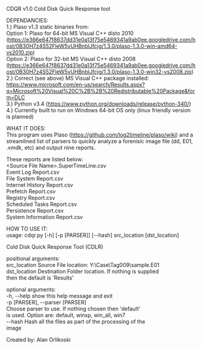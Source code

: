 CDQR v1.0
Cold Disk Quick Response tool  

DEPENDANCIES:  
1.) Plaso v1.3 static binaries from:  
	Option 1: Plaso for 64-bit MS Visual C++ disto 2010 (https://e366e647f8637dd31e0a13f75e5469341a9ab0ee.googledrive.com/host/0B30H7z4S52FleW5vUHBnblJfcjg/1.3.0/plaso-1.3.0-win-amd64-vs2010.zip)  
	Option 2: Plaso for 32-bit MS Visual C++ disto 2008 (https://e366e647f8637dd31e0a13f75e5469341a9ab0ee.googledrive.com/host/0B30H7z4S52FleW5vUHBnblJfcjg/1.3.0/plaso-1.3.0-win32-vs2008.zip)  
2.) Correct (see above) MS Visual C++ package installed: https://www.microsoft.com/en-us/search/Results.aspx?q=Microsoft%20Visual%20C%2B%2B%20Redistributable%20Package&form=DLC  
3.) Python v3.4 (https://www.python.org/downloads/release/python-340/)  
4.) Currently built to run on Windows 64-bit OS only (linux friendly version is planned)  



WHAT IT DOES:  
This program uses Plaso (https://github.com/log2timeline/plaso/wiki) and a streamlined list of parsers to quickly analyze a forenisic image file (dd, E01, .vmdk, etc) and output nine reports.  

These reports are listed below:  
    \<Source File Name\>.SuperTimeLine.csv  
    Event Log Report.csv  
    File System Report.csv  
    Internet History Report.csv  
    Prefetch Report.csv  
    Registry Report.csv  
    Scheduled Tasks Report.csv  
    Persistence Report.csv  
    System Information Report.csv  


HOW TO USE IT:  
usage: cdqr.py [-h] [-p [PARSER]] [--hash] src_location [dst_location]  

Cold Disk Quick Response Tool (CDLR)  

positional arguments:  
  src_location          Source File location: Y:\Case\Tag009\sample.E01  
  dst_location          Destination Folder location. If nothing is supplied  
                        then the default is 'Results'  

optional arguments:  
  -h, --help            show this help message and exit  
  -p [PARSER], --parser [PARSER]  
                        Choose parser to use. If nothing chosen then 'default'  
                        is used. Option are: default, winxp, win_all, win7  
  --hash                Hash all the files as part of the processing of the  
                        image  

Created by: Alan Orlikoski  